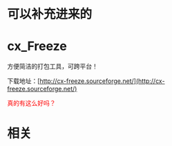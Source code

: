 
# 可以补充进来的



# cx_Freeze


方便简洁的打包工具，可跨平台！

下载地址：[http://cx-freeze.sourceforge.net/](http://cx-freeze.sourceforge.net/)

<span style="color:red;">真的有这么好吗？</span>



# 相关
